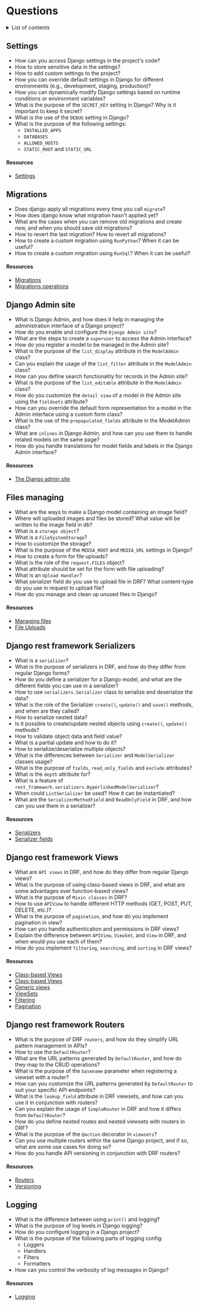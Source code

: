 # Questions

<details>
<summary>List of contents</summary>

- [Settings](#settings)
  - [Resources](#resources)
- [Migrations](#migrations)
  - [Resources](#resources-1)
- [Django Admin site](#django-admin-site)
  - [Resources](#resources-2)
- [Files managing](#files-managing)
  - [Resources](#resources-3)
- [Django rest framework Serializers](#django-rest-framework-serializers)
  - [Resources](#resources-4)
- [Django rest framework Views](#django-rest-framework-views)
  - [Resources](#resources-5)
- [Django rest framework Routers](#django-rest-framework-routers)
  - [Resources](#resources-6)
- [Logging](#logging)
  - [Resources](#resources-7)

</details>

## Settings
- How can you access Django settings in the project's code?
- How to store sensitive data in the settings?
- How to add custom settings to the project? 
- How you can override default settings in Django for different environments (e.g., development, staging, production)?
- How you can dynamically modify Django settings based on runtime conditions or environment variables?
- What is the purpose of the `SECRET_KEY` setting in Django? Why is it important to keep it secret?
- What is the use of the `DEBUG` setting in Django?
- What is the purpose of the following settings:
  - `INSTALLED_APPS`
  - `DATABASES`
  - `ALLOWED_HOSTS`
  - `STATIC_ROOT` and `STATIC_URL`

#### Resources
- [Settings](https://docs.djangoproject.com/en/4.2/ref/settings/)


## Migrations
- Does django apply all migrations every time you call `migrate`?
- How does django know what migration hasn't applied yet?
- What are the cases when you can remove old migrations and create new, and when you should save old migrations?
- How to revert the last migration? How to revert all migrations?
- How to create a custom migration using `RunPython`? When it can be useful?
- How to create a custom migration using `RunSql`? When it can be useful?

#### Resources
- [Migrations](https://docs.djangoproject.com/en/4.2/topics/migrations/)
- [Migrations operations](https://docs.djangoproject.com/en/4.2/ref/migration-operations/#django.db.migrations.operations.RunPython)


## Django Admin site
- What is Django Admin, and how does it help in managing the administration interface of a Django project?
- How do you enable and configure the `Django Admin site`?
- What are the steps to create a `superuser` to access the Admin interface?
- How do you register a model to be managed in the Admin site?
- What is the purpose of the `list_display` attribute in the `ModelAdmin` class?
- Can you explain the usage of the `list_filter` attribute in the `ModelAdmin` class?
- How can you define search functionality for records in the Admin site?
- What is the purpose of the `list_editable` attribute in the `ModelAdmin` class?
- How do you customize the `detail view` of a model in the Admin site using the `fieldsets` attribute?
- How can you override the default form representation for a model in the Admin interface using a custom form class?
- What is the use of the `prepopulated_fields` attribute in the ModelAdmin class?
- What are `inlines` in Django Admin, and how can you use them to handle related models on the same page?
- How do you handle translations for model fields and labels in the Django Admin interface?

#### Resources
- [The Django admin site](https://docs.djangoproject.com/en/4.2/ref/contrib/admin/)

## Files managing
- What are the ways to make a Django model containing an image field?
- Where will uploaded images and files be stored? What value will be written to the image field in db? 
- What is a `storage object`? 
- What is a `FileSystemStorage`? 
- How to customize the storage?
- What is the purpose of the `MEDIA_ROOT` and `MEDIA_URL` settings in Django?
- How to create a form for file uploads?
- What is the role of the `request.FILES` object?
- What attribute should be set for the form with file uploading? 
- What is an `Upload Handler`? 
- What serializer field do you use to upload file in DRF? What content-type do you use in request to upload file?
- How do you manage and clean up unused files in Django?

#### Resources
- [Managing files](https://docs.djangoproject.com/en/4.2/topics/files/)
- [File Uploads](https://docs.djangoproject.com/en/4.2/topics/http/file-uploads/)

## Django rest framework Serializers
- What is a `serializer`?
- What is the purpose of serializers in DRF, and how do they differ from regular Django forms?
- How do you define a serializer for a Django model, and what are the different fields you can use in a serializer?
- How to use `serializers.Serializer` class to serialize and deserialize the data?
- What is the role of the Serializer `create()`, `update()` and `save()` methods, and when are they called?
- How to serialize nested data?
- Is it possible to create/update nested objects using `create()`, `update()` methods?
- How to validate object data and field value?
- What is a partial update and how to do it?
- How to serialize/deserialize multiple objects?
- What is the differences between `Serializer` and `ModelSerializer` classes usage?
- What is the purpose of `fields`, `read_only_fields` and `exclude` attributes?
- What is the `depth` attribute for?
- What is a feature of `rest_framework.serializers.HyperlinkedModelSerializer`?
- When could `ListSerializer` be used? How it can be instantiated?
- What are the `SerializerMethodField` and `ReadOnlyField` in DRF, and how can you use them in a serializer?

#### Resources
- [Serializers](https://www.django-rest-framework.org/api-guide/serializers/)
- [Serializer fields](https://www.django-rest-framework.org/api-guide/fields/)


## Django rest framework Views
- What are `API views` in DRF, and how do they differ from regular Django views?
- What is the purpose of using class-based views in DRF, and what are some advantages over function-based views?
- What is the purpose of `Mixin classes` in DRF? 
- How to use `APIView` to handle different HTTP methods (GET, POST, PUT, DELETE, etc.)?
- What is the purpose of `pagination`, and how do you implement pagination in view?
- How can you handle authentication and permissions in DRF views?
- Explain the difference between `APIView`, `ViewSet`, and `View` in DRF, and when would you use each of them?
- How do you implement `filtering`, `searching`, and `sorting` in DRF views?

#### Resources
- [Class-based Views](https://www.django-rest-framework.org/tutorial/3-class-based-views/)
- [Class-based Views](https://www.django-rest-framework.org/api-guide/views/#class-based-views)
- [Generic views](https://www.django-rest-framework.org/api-guide/generic-views/)
- [ViewSets](https://www.django-rest-framework.org/api-guide/viewsets/)
- [Filtering](https://www.django-rest-framework.org/api-guide/filtering/)
- [Pagination](https://www.django-rest-framework.org/api-guide/pagination/)


## Django rest framework Routers
- What is the purpose of DRF `routers`, and how do they simplify URL pattern management in APIs?
- How to use the `DefaultRouter`?
- What are the URL patterns generated by `DefaultRouter`, and how do they map to the CRUD operations?
- What is the purpose of the `basename` parameter when registering a viewset with a router?
- How can you customize the URL patterns generated by `DefaultRouter` to suit your specific API endpoints?
- What is the `lookup_field` attribute in DRF viewsets, and how can you use it in conjunction with routers?
- Can you explain the usage of `SimpleRouter` in DRF and how it differs from `DefaultRouter`?
- How do you define nested routes and nested viewsets with routers in DRF?
- What is the purpose of the `@action` decorator in `viewsets`?
- Can you use multiple routers within the same Django project, and if so, what are some use cases for doing so?
- How do you handle API versioning in conjunction with DRF routers?

#### Resources
- [Routers](https://www.django-rest-framework.org/api-guide/routers/)
- [Versioning](https://www.django-rest-framework.org/api-guide/versioning/)


## Logging
- What is the difference between using `print()` and logging?
- What is the purpose of log levels in Django logging?
- How do you configure logging in a Django project?
- What is the purpose of the following parts of logging config:
    - Loggers
    - Handlers
    - Filters
    - Formatters
- How can you control the verbosity of log messages in Django? 

#### Resources
- [Logging](https://docs.djangoproject.com/en/4.2/topics/logging/)

